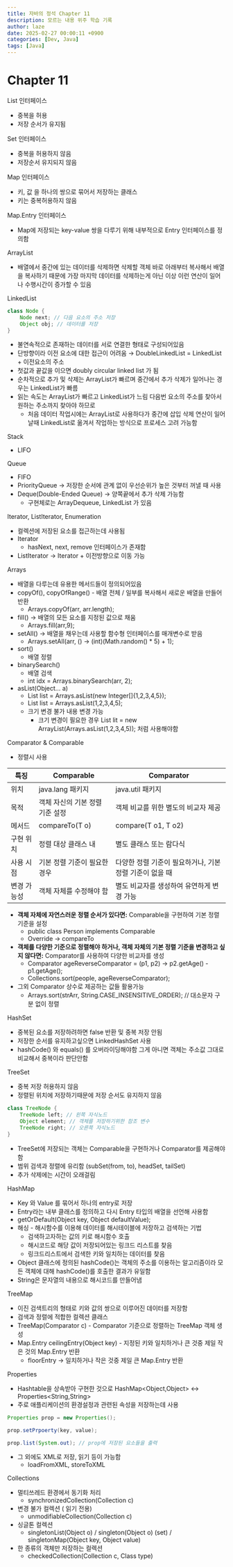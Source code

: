 ```yaml
---
title: 자바의 정석 Chapter 11
description: 모르는 내용 위주 학습 기록
author: laze
date: 2025-02-27 00:00:11 +0900
categories: [Dev, Java]
tags: [Java]
---
```

# Chapter 11

List 인터페이스

- 중복을 허용
- 저장 순서가 유지됨

Set 인터페이스

- 중복을 허용하지 않음
- 저장순서 유지되지 않음

Map 인터페이스

- 키, 값 을 하나의 쌍으로 묶어서 저장하는 클래스
- 키는 중복허용하지 않음

Map.Entry  인터페이스

- Map에 저장되는 key-value 쌍을 다루기 위해 내부적으로 Entry 인터페이스를 정의함

ArrayList

- 배열에서 중간에 있는 데이터를 삭제하면 삭제할 객체 바로 아래부터 복사해서 배열을 복사하기 때문에 가장 마지막 데이터를 삭제하는게 아닌 이상 이런 연산이 일어나 수행시간이 증가할 수 있음

LinkedList

```java
class Node {
	Node next; // 다음 요소의 주소 저장
	Object obj; // 데이터를 저장
}
```

- 불연속적으로 존재하는 데이터를 서로 연결한 형태로 구성되어있음
- 단방향이라 이전 요소에 대한 접근이 어려움 → DoubleLinkedList = LinkedList + 이전요소의 주소
- 첫값과 끝값을 이으면 doubly circular linked list 가 됨
- 순차적으로 추가 및 삭제는 ArrayList가 빠르며 중간에서 추가 삭제가 일어나는 경우는 LinkedList가 빠름
- 읽는 속도는 ArrayList가 빠르고 LinkedList가 느림 다음번 요소의 주소를 찾아서 원하는 주소까지 찾아야 하므로
    - 처음 데이터 작업시에는 ArrayList로 사용하다가 중간에 삽입 삭제 연산이 일어날때 LinkedList로 옮겨서 작업하는 방식으로 프로세스 고려 가능함

Stack

- LIFO

Queue

- FIFO
- PriorityQueue → 저장한 순서에 관계 없이 우선순위가 높은 것부터 꺼낼 때 사용
- Deque(Double-Ended Queue) → 양쪽끝에서 추가 삭제 가능함
    - 구현체로는 ArrayDequeue, LinkedList 가 있음

Iterator, ListIterator, Enumeration

- 컬렉션에 저장된 요소를 접근하는데 사용됨
- Iterator
    - hasNext, next, remove 인터페이스가 존재함
- ListIterator → Iterator + 이전방향으로 이동 가능

Arrays

- 배열을 다루는데 유용한 메서드들이 정의되어있음
- copyOf(), copyOfRange() - 배열 전체 / 일부를 복사해서 새로운 배열을 만들어 반환
    - Arrays.copyOf(arr, arr.length);
- fill() → 배열의 모든 요소를 지정된 값으로 채움
    - Arrays.fill(arr,9);
- setAll() → 배열을 채우는데 사용할 함수형 인터페이스를 매개변수로 받음
    - Arrays.setAll(arr, () → (int)(Math.random() * 5) + 1);
- sort()
    - 배열 정렬
- binarySearch()
    - 배열 검색
    - int idx = Arrays.binarySearch(arr, 2);
- asList(Object… a)
    - List list = Arrays.asList(new Integer[]{1,2,3,4,5});
    - List list = Arrays.asList(1,2,3,4,5);
    - 크기 변경 불가 내용 변경 가능
        - 크기 변경이 필요한 경우 List lit = new ArrayList(Arrays.asList(1,2,3,4,5)); 처럼 사용해야함

Comparator & Comparable

- 정렬시 사용

| **특징** | **Comparable** | **Comparator** |
| --- | --- | --- |
| 위치 | java.lang 패키지 | java.util 패키지 |
| 목적 | 객체 자신의 기본 정렬 기준 설정 | 객체 비교를 위한 별도의 비교자 제공 |
| 메서드 | compareTo(T o) | compare(T o1, T o2) |
| 구현 위치 | 정렬 대상 클래스 내 | 별도 클래스 또는 람다식 |
| 사용 시점 | 기본 정렬 기준이 필요한 경우 | 다양한 정렬 기준이 필요하거나, 기본 정렬 기준이 없을 때 |
| 변경 가능성 | 객체 자체를 수정해야 함 | 별도 비교자를 생성하여 유연하게 변경 가능 |
- **객체 자체에 자연스러운 정렬 순서가 있다면:** Comparable을 구현하여 기본 정렬 기준을 설정
    - public class Person implements Comparable<Person>
    - Override → compareTo
- **객체를 다양한 기준으로 정렬해야 하거나, 객체 자체의 기본 정렬 기준을 변경하고 싶지 않다면:** Comparator를 사용하여 다양한 비교자를 생성
    - Comparator<Person> ageReverseComparator = (p1, p2) -> p2.getAge() - p1.getAge();
    - Collections.sort(people, ageReverseComparator);
- 그외 Comparator 상수로 제공하는 값들 활용가능
    - Arrays.sort(strArr, String.CASE_INSENSITIVE_ORDER); // 대소문자 구분 없이 정렬

HashSet

- 중복된 요소를 저장하려하면 false 반환 및 중복 저장 안됨
- 저장한 순서를 유지하고싶으면  LinkedHashSet 사용
- hashCode() 와 equals() 를 오버라이딩해야함 그게 아니면 객체는 주소값 그대로 비교해서 중복이라 판단안함

TreeSet

- 중복 저장 허용하지 않음
- 정렬된 위치에 저장하기때문에 저장 순서도 유지하지 않음

```java
class TreeNode {
	TreeNode left; // 왼쪽 자식노드
	Object element; // 객체를 저장하기위한 참조 변수
	TreeNode right; // 오른쪽 자식노드
}
```

- TreeSet에 저장되는 객체는 Comparable을 구현하거나 Comparator를 제공해야함
- 범위 검색과 정렬에 유리함 (subSet(from, to), headSet, tailSet)
- 추가 삭제에는 시간이 오래걸림

HashMap

- Key 와 Value 를 묶어서 하나의 entry로 저장
- Entry라는 내부 클래스를 정의하고 다시 Entry 타입의 배열을 선언해 사용함
- getOrDefault(Object key, Object defaultValue);
- 해싱 - 해시함수를 이용해 데이터를 해시테이블에 저장하고 검색하는 기법
    - 검색하고자하는 값의 키로 해시함수 호출
    - 해시코드로 해당 값이 저장되어있는 링크드 리스트를 찾음
    - 링크드리스트에서 검색한 키와 일치하는 데이터를 찾음
- Object 클래스에 정의된 hashCode()는 객체의 주소를 이용하는 알고리즘이라 모든 객체에 대해 hashCode()를 호출한 결과가 유일함
- String은 문자열의 내용으로 해시코드를 만들어냄

TreeMap

- 이진 검색트리의 형태로 키와 값의 쌍으로 이루어진 데이터를 저장함
- 검색과 정렬에 적합한 컬렉션 클래스
- TreeMap(Comparator c) - Comparator 기준으로 정렬하는 TreeMap 객체 생성
- Map.Entry ceilingEntry(Object key) - 지정된 키와 일치하거나 큰 것중 제일 작은 것의 Map.Entry 반환
    - floorEntry → 일치하거나 작은 것중 제일 큰 Map.Entry 반환

Properties

- Hashtable을 상속받아 구현한 것으로 HashMap<Object,Object> ↔ Properties<String,String>
- 주로 애플리케이션의 환경설정과 관련된 속성을 저장하는데 사용

```java
Properties prop = new Properties();

prop.setPrpoerty(key, value);

prop.list(System.out); // prop에 저장된 요소들을 출력
```

- 그 외에도 XML로 저장, 읽기 등이 가능함
    - loadFromXML, storeToXML

Collections

- 멀티쓰레드 환경에서 동기화 처리
    - synchronizedCollection(Collection c)
- 변경 불가 컬렉션 ( 읽기 전용)
    - unmodifiableCollection(Collection c)
- 싱글톤 컬렉션
    - singletonList(Object o) / singleton(Object o) (set) / singletonMap(Object key, Object value)
- 한 종류의 객체만 저장하는 컬렉션
    - checkedCollection(Collection c, Class type)